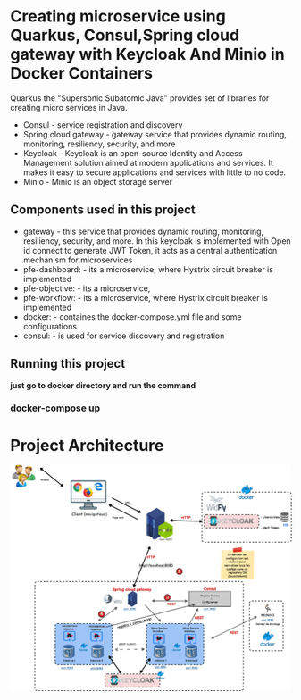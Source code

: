 <h1>Creating microservice using Quarkus, Consul,Spring cloud gateway with Keycloak And Minio in Docker Containers</h1>


Quarkus the "Supersonic Subatomic Java" provides set of libraries for creating micro services in Java.

<ul>
<li>Consul - service registration and discovery</li>
<li>Spring cloud gateway - gateway service that provides dynamic routing, monitoring, resiliency, security, and more</li>
<li>Keycloak - Keycloak is an open-source Identity and Access Management solution aimed at modern applications
and services. It makes it easy to secure applications and services with little to no code.</li>
<li> Minio - Minio is an object storage server
</ul>


<h2>Components used in this project </h2>


<ul>
<li>gateway - this service that provides dynamic routing, monitoring, resiliency, security, and more. 
In this keycloak is implemented with Open id connect to generate JWT Token, it acts as a central authentication mechanism for microservices</li>

<li>pfe-dashboard: - its a microservice, where Hystrix circuit breaker is implemented </li>
<li>pfe-objective: - its a microservice, </li>
<li>pfe-workflow: - its a microservice, where Hystrix circuit breaker is implemented </li>
<li>docker: - containes the docker-compose.yml file and some configurations </li>
<li>consul: -  is used for service discovery and registration </li>
</ul>

<h2>Running this project </h2>
<b>just go to docker directory and run the command <h3>docker-compose up</h3></b>


<h1>Project Architecture</h1>

![alt text](https://github.com/malek0903/pfe-final-work/blob/fae51c466ed01b37d1e5cb2f41dc169226caf70d/Architecture%20physique.png)
